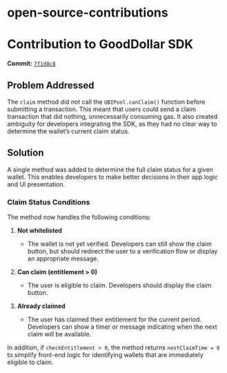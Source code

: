 # open-source-contributions

# Contribution to GoodDollar SDK

**Commit:** [`7f1d8c8`](https://github.com/GoodDollar/GoodSDKs/commit/7f1d8c8f9698a84ef1a000f38c2d7818f982c299)

## Problem Addressed

The `claim` method did not call the `UBIPool.canClaim()` function before submitting a transaction. This meant that users could send a claim transaction that did nothing, unnecessarily consuming gas. It also created ambiguity for developers integrating the SDK, as they had no clear way to determine the wallet’s current claim status.

## Solution

A single method was added to determine the full claim status for a given wallet. This enables developers to make better decisions in their app logic and UI presentation.

### Claim Status Conditions

The method now handles the following conditions:

1. **Not whitelisted**  
   - The wallet is not yet verified. Developers can still show the claim button, but should redirect the user to a verification flow or display an appropriate message.

2. **Can claim (entitlement > 0)**  
   - The user is eligible to claim. Developers should display the claim button.

3. **Already claimed**  
   - The user has claimed their entitlement for the current period. Developers can show a timer or message indicating when the next claim will be available.

In addition, if `checkEntitlement > 0`, the method returns `nextClaimTime = 0` to simplify front-end logic for identifying wallets that are immediately eligible to claim.
